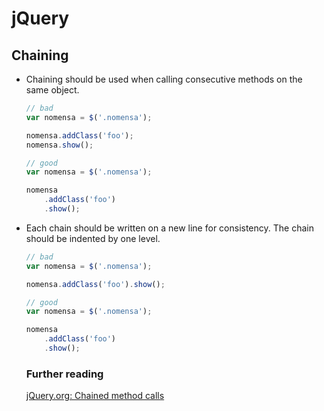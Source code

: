# jQuery

## Chaining

- Chaining should be used when calling consecutive methods on the same object.

    ```javascript
    // bad
    var nomensa = $('.nomensa');

    nomensa.addClass('foo');
    nomensa.show();

    // good
    var nomensa = $('.nomensa');

    nomensa
        .addClass('foo')
        .show();
    ```

- Each chain should be written on a new line for consistency. The chain should be indented by one level.

    ```javascript
    // bad
    var nomensa = $('.nomensa');

    nomensa.addClass('foo').show();

    // good
    var nomensa = $('.nomensa');

    nomensa
        .addClass('foo')
        .show();
    ```

    ### Further reading

    [jQuery.org: Chained method calls](https://contribute.jquery.org/style-guide/js/#chained-method-calls)